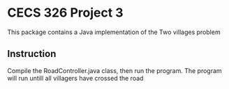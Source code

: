 # CECS 326 Project 3

This package contains a Java implementation of the Two villages problem

## Instruction

Compile the RoadController.java class, then run the program. The program will run untill all villagers have crossed the road
